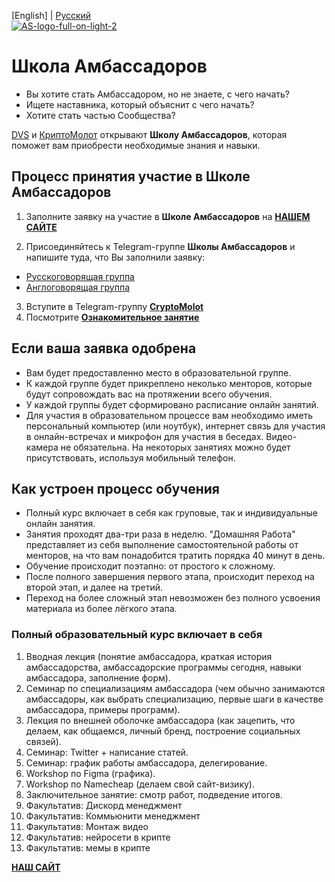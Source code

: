 [English] | [Русский]() <br />
<a href="https://ibb.co/gVLK6SY"><img src="https://i.ibb.co/q53QxN6/AS-logo-full-on-light-2.png" alt="AS-logo-full-on-light-2" border="0"></a>
# Школа Амбассадоров
- Вы хотите стать Амбассадором, но не знаете, с чего начать?
- Ищете наставника, который объяснит с чего начать?
- Хотите стать частью Сообщества?

[DVS](https://github.com/Distributed-Validators-Synctems/Self-Identity) и [КриптоМолот](https://t.me/molotcrypto) открывают **Школу Амбассадоров**, которая поможет вам приобрести необходимые знания и навыки. <br />


## Процесс принятия участие в Школе Амбассадоров

1. Заполните заявку на участие в **Школе Амбассадоров** на [**НАШЕМ САЙТЕ**](https://ambassadors.school)


2. Присоединяйтесь к Telegram-группе **Школы Амбассадоров** и напишите туда, что Вы заполнили заявку:
- [Русскоговорящая группа](https://t.me/ambassadorsschool)
- [Англоговорящая группа](https://t.me/ambassadorsschooleng) 
3. Вступите в Telegram-группу [**CryptoMolot**](https://t.me/molotcrypto)
4. Посмотрите [**Ознакомительное занятие**](https://youtu.be/qPSP6e_HynM)


## Если ваша заявка одобрена 

- Вам будет предоставленно место в образовательной группе.
- К каждой группе будет прикреплено неколько менторов, которые будут сопровождать вас на протяжении всего обучения.
- У каждой группы будет сформировано расписание онлайн занятий.
- Для участия в образовательном процессе вам необходимо иметь персональный компьютер (или ноутбук), интернет связь для участия в онлайн-встречах и микрофон для участия в беседах. Видео-камера не обязательна. На некоторых занятиях можно будет присутствовать, используя мобильный телефон.

## Как устроен процесс обучения

- Полный курс включает в себя как груповые, так и индивидуальные онлайн занятия.
- Занятия проходят два-три раза в неделю. "Домашняя Работа" представляет из себя выполнение самостоятельной работы от менторов, на что вам понадобится тратить порядка 40 минут в день. 
- Обучение происходит поэтапно: от простого к сложному.
- После полного завершения первого этапа, происходит переход на второй этап, и далее на третий.
- Переход на более сложный этап невозможен без полного усвоения материала из более лёгкого этапа.

### Полный образовательный курс включает в себя

1. Вводная лекция (понятие амбассадора, краткая история амбассадорства, амбассадорские программы сегодня, навыки амбассадора, заполнение форм).
2. Семинар по специализациям амбассадора (чем обычно занимаются амбассадоры, как выбрать специализацию, первые шаги в качестве амбассадора, примеры программ).
3. Лекция по внешней оболочке амбассадора (как зацепить, что делаем, как общаемся, личный бренд, построение социальных связей).
4. Семинар: Twitter + написание статей.
5. Семинар: график работы амбассадора, делегирование.
6. Workshop по Figma (графика).
7. Workshop по Namecheap (делаем свой сайт-визику).
8. Заключительное занятие: смотр работ, подведение итогов.
9. Факультатив: Дискорд менеджмент
10. Факультатив: Коммьюнити менеджмент
11. Факультатив: Монтаж видео
12. Факультатив: нейросети в крипте
13. Факультатив: мемы в крипте


[**НАШ САЙТ**](https://ambassadors.school)
